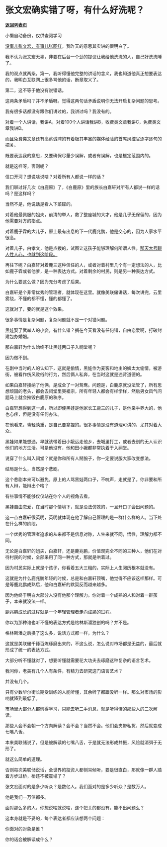 # 张文宏确实错了呀，有什么好洗呢？

[**返回列表页**](/gzh/记忆承载3)

小懒自动备份，仅供查阅学习

[没事儿张文宏，有事儿张网红](http://mp.weixin.qq.com/s?__biz=MzU3NDc5Nzc0NQ==&mid=2247515012&idx=1&sn=587ae3c9076828433b54b642fc713fd5&chksm=fd2e195aca59904c762314de169b832123e8092efc6d836f905054db281a76db35126cd3848f&scene=21#wechat_redirect)，我昨天的意思其实讲的很明白了。  

  

我不认为张文宏无辜，非要在后台一个劲的提议让我给他洗洗的人，自己好洗洗睡了。

  

我的观点就两条，第一，我听得懂他完整的讲话的含义，我也知道他真正想要表达的，我明白互联网上很多骂他的话，断章取义了。  

  

第二，这不等于他没有说错话。  

  

这两条矛盾吗？并不矛盾呀。觉得这两句话矛盾说明你无法开启复杂问题的思考。  

  

我有很多话都没有跟你们讲过的，我讲过吗？我没有的。  

  

对着一个人讲话，我讲A，对着100个人讲话我讲B，收费类文章我讲C，免费类文章我讲D。  

  

而且免费类文章还有高薪诚聘的有着极其丰富的媒体经验的首席风控官逐字逐句的把关。  

  

既要表达我的意思，又要确保尽量少误解，或者有误解，也是框定范围内的。  

  

就是这样呀，否则呢？  

  

信口开河？想说啥说啥？对着所有人都说一样的话？  

  

我们聊过好几次《白鹿原》了，《白鹿原》里的族长白嘉轩对所有人都说一样的话吗？是这样吗？

  

当然不是，他说话是看人下菜碟的。

  

对着他最佩服的姐夫，前清的举人，救了整座城的大才，他是几乎无保留的，因为他需要对方的指点。

  

对着鹿子霖的大儿子，原上最有出息的下一代鹿兆鹏，他是交心的，因为人家水平很高。

  

对着儿子，白孝文，他是点拨的，试图让这孩子能够理解何所谓人性。[那天大号聊人性人心，也就到这阶段。](http://mp.weixin.qq.com/s?__biz=MzU0MjYwNDU2Mw==&mid=2247504731&idx=1&sn=d723768de91f3141afc58fec60b8dd3e&chksm=fb1abf27cc6d363134fcb14b03bd41de2be9a58e755ced44770641aedeaa1cbce2dab800db79&scene=21#wechat_redirect)

  

再往下呢？白嘉轩对着鹿三这种信任的人，或者对着村里几个有一定想法的人，比如鹿子霖或者他爹，是一种表达方式。对着剩余的村民，则是另一种表达方式。

  

为什么要这么做？因为充分考虑了后果。  

  

白嘉轩是个非常优秀的管理者，就体现在这里。就像美联储讲话，每次讲完，云里雾绕，不懂的都不懂，懂的都懂了。

  

这就对了，要的就是这个效果。

  

很多事情是复杂问题，复杂问题就不是一个对错问题。  

  

黑娃娶了武举人的小妾，有什么错？搁在今天看没有任何错，自由恋爱啊，打破封建包办婚姻。

  

那白嘉轩为什么始终不让黑娃两口子入祠堂呢？  

  

因为做不到。

  

在剧中当时的人的认知下，这就是偷情，黑娃作为麦客和地主的姨太太偷情，被游街，被看作伤风败俗的行为，然后俩人私奔，在当时这就是违背道德的。  

  

如果白嘉轩接纳了他俩，是成全了一对鸳鸯。问题是，白鹿原就没法管了，所有思想顽固的老头，都会去祠堂里哭祖宗，所有年轻人都会有样学样，然后男女风气问题马上就会摧毁白鹿原的秩序。

  

白嘉轩想得到这一点，所以即便黑娃是他家长工鹿三的儿子，是他亲手养大的，他也心疼，但是没有任何办法。  

  

在他看来，孰轻孰重，是自己要拿捏的。很多事情是没有道理可讲的，尤其对着大众。

  

黑娃如果能想通，早就该带着田小娥远走他乡，去城里打工，或者去别的无人认识他们的地方生活。可是他没有，他和田小娥都非常执着于入祠堂。

  

说穿了什么叫入祠堂？就是你和所有人掰腕子，你一定要说服大家改变想法。  

  

结局是什么，当然是个悲剧。  

  

这个悲剧本来可以避免，原上的人骂黑娃两口子，不吭声，走就是了。你非要和所有人辩，能辩出个啥？

  

有些事情不能够仅仅站在你个人的视角去看。  

  

黑娃自由恋爱，在当时那个情境下，就是没法仿效的，一旦开口子会出问题的。  

  

这一点白嘉轩很英明，英明就体现在他了解自己管理的是一群什么样的人。当下处在什么样的阶段。

  

一个优秀的管理者追求的从来都不是信息对称，人生来就不同，悟性，理解力都不同。  

  

无论是白嘉轩的姐夫，白嘉轩，还是鹿兆鹏，价值观完全不同的三种人，他们在对待村民的时候，全部采用了同一种方式，那就是哄着过。

  

因为村民实际上就是个孩子，你看着五大三粗的，实际上人生阅历根本就没有。

  

这就是为什么鹿兆鹏年轻的时候，总是和白嘉轩顶嘴，他觉得不应该这样那样。可是等鹿兆鹏成熟后，他和白嘉轩的默契反而越来越多。  

  

因为他终于明白大部分人没有他那个理解力。你对着一个成熟的人和对着一群孩子，本来就没法一样。

  

鹿兆鹏成长的过程就是一个年轻管理者走向成熟的过程。  

  

你以为那种谁也听不懂的表达方式是格林斯潘独创的吗？并不是。  

  

格林斯潘之后换了这么多，说话方式都一样，为什么？

  

这就是美联储千锤百炼琢磨出来的，不这么说，怎么说对市场都是无益的，最后就形成了统一的表达方式。

  

大部分听不懂就对了，想要听懂就需要花大功夫去琢磨这种复杂的语言艺术。  

  

我问你，老美有几个人有条件，有精力去研究这门语言艺术？  

  

并没有几个。

  

只有少数华尔街长期受训练的人能听懂，其余听了都跟没听一样。那么对市场的影响就降到最低了。  

  

市场里大部分人都懒得学习，只能去听二手消息，就是听得懂的那些人的二次解读。  

  

那些人会不会朝一个方向解读？会不会？当然不会。他们会夹带私货，然后就变成七嘴八舌。  

  

本来美联储说了，但是被解读的七嘴八舌，于是就无法形成共振，风险就消弭于无形了。

  

就这么简单的道理。  

  

否则每次美联储说话，全世界的投资人都侧耳倾听，要是很直白，那就像一群人踏着方步过桥，桥还不被震塌了？

  

张文宏面对的是多少听众？是数亿人。我们面对的是多少听众？是数万人。

  

他是我们一万倍都多。

  

面对那么多的人，你想说啥就说啥，连个把关的都没有，能不出问题么？  

  

这本身就是不妥的，每个表达者都应该想两个问题：

  

你面对的对象是谁？

你的话会被解读成什么？

